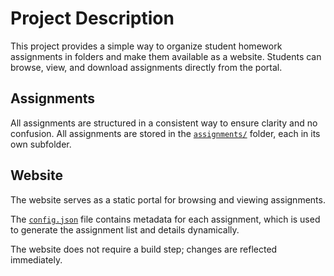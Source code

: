 
# Project Description

This project provides a simple way to organize student homework assignments in folders and make them available as a website. Students can browse, view, and download assignments directly from the portal.

##  Assignments

All assignments are structured in a consistent way to ensure clarity and no confusion. All assignments are stored in the [`assignments/`](../assignments/) folder, each in its own subfolder.

## Website

The website serves as a static portal for browsing and viewing assignments. 

The [`config.json`](../website/config.json) file contains metadata for each assignment, which is used to generate the assignment list and details dynamically. 

The website does not require a build step; changes are reflected immediately.

